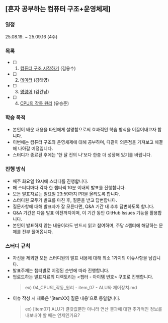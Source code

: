 ## [혼자 공부하는 컴퓨터 구조+운영체제]

### 일정
25.08.19. ~ 25.09.16 (4주)

### 목록

- [ ] 01. [컴퓨터 구조 시작하기](01_컴퓨터_구조를_시작하기/item_01/컴퓨터_구조를_알아야_하는_이유.md) (김용수)
- [ ] 02. [데이터](02_데이터) (김태영)
- [ ] 03. [명령어](.md) (김건남)
- [ ] 04. [CPU의 작동 원리](.md) (유승준)

### 학습 목적
- 본인이 배운 내용을 타인에게 설명함으로써 효과적인 학습 방식을 이끌어내고자 합니다.
- 이번에는 컴퓨터 구조와 운영체제에 대해 공부하며, 다같이 의문점을 가져보고 해결해 나아갈 예정입니다.
- 스터디가 종료된 후에는 '한 달 전의 나'보다 한층 더 성장해 있기를 바랍니다.

### 진행 방식
- 매주 화요일 19시에 스터디를 진행합니다.
- 매 스터디마다 각자 한 챕터씩 10분 이내의 발표를 진행합니다.
- 모든 발표자료는 일요일 23:59까지 PR을 올리도록 합니다.
- 스터디원 모두가 발표를 마친 후, 질문을 받고 답변합니다.
- 질문사항에 대해 발표자가 잘 모른다면, Q&A 기간 내 추후 답변하도록 합니다.
- Q&A 기간은 다음 발표 이전까지이며, 이 기간 동안 GitHub Issues 기능을 활용합니다.
- 본인이 발표하지 않는 내용이라도 반드시 읽고 참여하며, 주당 4챕터에 해당하는 문제를 전부 풀어옵니다.

### 스터디 규칙
- 자신을 제외한 모든 스터디원의 발표 내용에 대해 최소 1가지의 이슈사항을 남깁니다.
- 발표주제는 챕터별로 지정된 순번에 따라 진행합니다.
- 업로드하는 발표자료의 디렉토리는 <챕터 - 아이템 번호> 구조로 진행합니다.
  > ex) 04_CPU의_작동_원리 - item_07 - ALU와 제어장치.md
- 이슈 작성 시 제목은 '[itemXX] 질문 내용'으로 통일합니다.
  > ex) [item07] ALU가 결괏값뿐만 아니라 연산 결과에 대한 추가적인 정보를 내보내야 할 때는 언제인가요?
